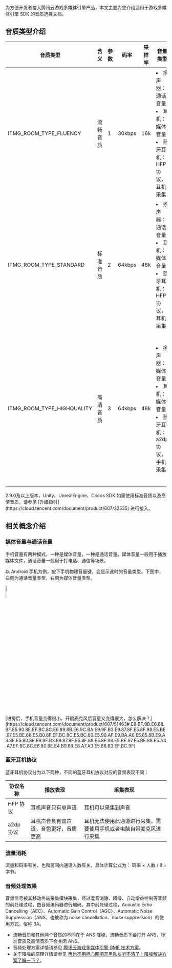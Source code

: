 为方便开发者接入腾讯云游戏多媒体引擎产品，本文主要为您介绍适用于游戏多媒体引擎 SDK 的音质选择文档。

## 音质类型介绍

|音质类型     	|含义|参数|码率|采样率|音量类型|适用场景|
| ------------- |------------ | ---- |---- |---- |---- |---- |
| ITMG_ROOM_TYPE_FLUENCY			|流畅音质	|1|30kbps |16k |<li>扬声器：通话音量</li><li>耳机：媒体音量</li><li>蓝牙耳机：HFP 协议，耳机采集</li>			|流畅优先、超低延迟实时语音，应用在游戏内开黑场景，适用于 FPS、MOBA 等类型的游戏	|							
| ITMG_ROOM_TYPE_STANDARD			|标准音质	|2|64kbps|48k |<li>扬声器：通话音量</li><li>耳机：媒体音量</li><li>蓝牙耳机：HFP 协议，耳机采集</li>				|音质较好，延时适中，适用于狼人杀、棋牌等休闲游戏的实时通话场景	|												
| ITMG_ROOM_TYPE_HIGHQUALITY		|高清音质	|3|64kbps|48k|<li>扬声器：媒体音量</li><li>耳机：媒体音量</li><li>蓝牙耳机：a2dp 协议，手机采集</li>	|超高音质，延时相对大一些，适用于音乐舞蹈类游戏以及语音互动类 App；适用于播放音乐、线上 K 歌等有高音质要求的场景	|

<dx-alert infotype="notice" title="注意">
2.9.0及以上版本，Unity、UnrealEngine、Cocos SDK 如需使用标准音质以及高清音质，请参见 [升级指引](https://cloud.tencent.com/document/product/607/32535) 进行接入。
</dx-alert>


## 相关概念介绍
### 媒体音量与通话音量
手机音量有两种模式，一种是媒体音量，一种是通话音量。媒体音量一般用于播放媒体文件，通话音量一般用于打电话、通信等场景。

以 Android 手机为例，按下手机物理音量键，会显示此时的音量类型。下图中，左侧为通话音量类型，右侧为媒体音量类型。


<img src="https://qcloudimg.tencent-cloud.cn/raw/e3418f5852fbe68affa6481b05ed96df.png"  width="10%" /></img>


<dx-fold-block title="媒体音量与通话音量相关问题">
[进房后，手机音量变得很小，开启麦克风后音量又变得很大，怎么解决？](https://cloud.tencent.com/document/product/607/51463#.E8.BF.9B.E6.88.BF.E5.90.8E.EF.BC.8C.E6.89.8B.E6.9C.BA.E9.9F.B3.E9.87.8F.E5.8F.98.E5.BE.97.E5.BE.88.E5.B0.8F.EF.BC.8C.E5.BC.80.E5.90.AF.E9.BA.A6.E5.85.8B.E9.A3.8E.E5.90.8E.E9.9F.B3.E9.87.8F.E5.8F.88.E5.8F.98.E5.BE.97.E5.BE.88.E5.A4.A7.EF.BC.8C.E6.80.8E.E4.B9.88.E8.A7.A3.E5.86.B3.EF.BC.9F)
</dx-fold-block>

### 蓝牙耳机协议

蓝牙耳机协议分为以下两种，不同的蓝牙耳机协议对应的音频表现不同：


| 协议名称 | 播放表现 | 采集表现 |
|---------|---------|---------|
| HFP 协议 |  耳机声音只有单声道| 耳机可以采集到声音 |
| a2dp 协议 |  耳机声音具有双声道，音色更好，音质更高| 耳机无法使用此通道进行采集，需要使用手机或者电脑自带麦克风进行采集 |


### 流量消耗

流量和码率有关，也和房间内通话人数有关。具体计算公式为： 码率 × 人数 / 8 = 字节。

### 音频处理效果
音频信号被其移动终端采集模块采集，经过混音消除、降噪、自动增益控制等音频的前处理过程，由音频编码器进行编码。其中前处理过程，Acoustic Echo Cancelling（AEC）、Automatic Gain Control（AGC）、Automatic Noise Suppression（ANS，也被称为 noise cancellation、noise suppression）的使用方式，俗称 3A。
- 流畅音质和其他两个音质的不同在于 ANS 降噪，流畅音质下会打开 ANS，标准音质及高清音质下会关闭 ANS。
- 音频处理方案详情请参见 [腾讯云游戏多媒体引擎 GME 技术方案](https://cloud.tencent.com/developer/article/1548026)。
- 关于降噪的原理详情请参见 [再也不用担心网吧开黑队友听不清了！降噪解决方案了解一下？](https://cloud.tencent.com/developer/article/1197199)。
